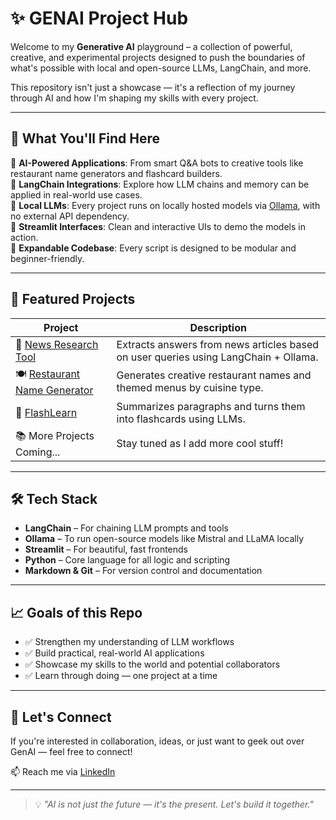 
# ✨ GENAI Project Hub

Welcome to my **Generative AI** playground – a collection of powerful, creative, and experimental projects designed to push the boundaries of what's possible with local and open-source LLMs, LangChain, and more.

This repository isn't just a showcase — it's a reflection of my journey through AI and how I'm shaping my skills with every project.

---

## 🚀 What You'll Find Here

🔹 **AI-Powered Applications**: From smart Q&A bots to creative tools like restaurant name generators and flashcard builders.  
🔹 **LangChain Integrations**: Explore how LLM chains and memory can be applied in real-world use cases.  
🔹 **Local LLMs**: Every project runs on locally hosted models via [Ollama](https://ollama.com), with no external API dependency.  
🔹 **Streamlit Interfaces**: Clean and interactive UIs to demo the models in action.  
🔹 **Expandable Codebase**: Every script is designed to be modular and beginner-friendly.

---

## 🧠 Featured Projects

| Project | Description |
|--------|-------------|
| 📰 [News Research Tool](https://github.com/Aashifaabdul/GENAI/tree/main/Equity%20Research%20Tool) | Extracts answers from news articles based on user queries using LangChain + Ollama. |
| 🍽️ [Restaurant Name Generator](https://github.com/Aashifaabdul/GENAI/tree/main/Restaurant%20Name%20Generator) | Generates creative restaurant names and themed menus by cuisine type. |
| 🧾 [FlashLearn ]([./flashlearn](https://github.com/Aashifaabdul/FlashLearn-Smart-Study-Assistant)) | Summarizes paragraphs and turns them into flashcards using LLMs. |
| 📚 More Projects Coming... | Stay tuned as I add more cool stuff! |

---

## 🛠️ Tech Stack

- **LangChain** – For chaining LLM prompts and tools  
- **Ollama** – To run open-source models like Mistral and LLaMA locally  
- **Streamlit** – For beautiful, fast frontends  
- **Python** – Core language for all logic and scripting  
- **Markdown & Git** – For version control and documentation

---

## 📈 Goals of this Repo

- ✅ Strengthen my understanding of LLM workflows  
- ✅ Build practical, real-world AI applications  
- ✅ Showcase my skills to the world and potential collaborators  
- ✅ Learn through doing — one project at a time

---

## 🤝 Let's Connect

If you're interested in collaboration, ideas, or just want to geek out over GenAI — feel free to connect!

📫 Reach me via [LinkedIn](https://www.linkedin.com/in/aashifa-parveen-44571b280/)

---

> 💡 *"AI is not just the future — it's the present. Let's build it together."*
